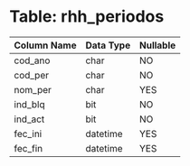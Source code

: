 # Table: rhh_periodos

| Column Name | Data Type | Nullable |
|-------------|-----------|----------|
| cod_ano | char | NO |
| cod_per | char | NO |
| nom_per | char | YES |
| ind_blq | bit | NO |
| ind_act | bit | NO |
| fec_ini | datetime | YES |
| fec_fin | datetime | YES |
